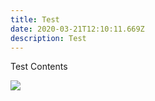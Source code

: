 ```yaml
---
title: Test
date: 2020-03-21T12:10:11.669Z
description: Test
---
```

Test Contents

![](/img/k2wanko_a.png)